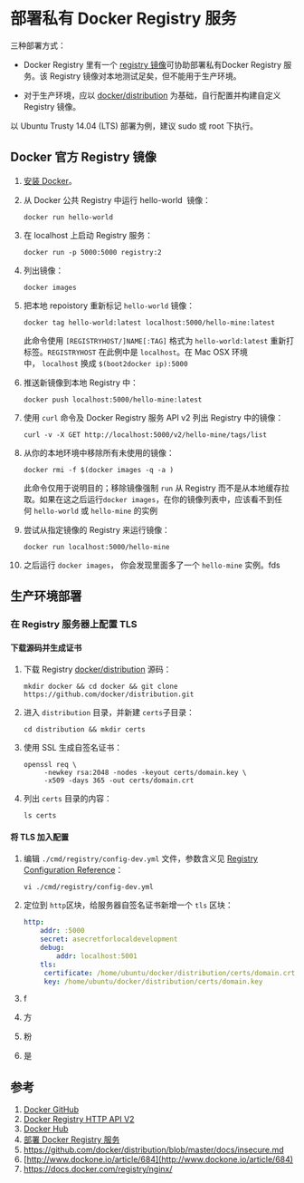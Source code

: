 # 部署私有 Docker Registry 服务

三种部署方式：

- Docker Registry 里有一个 [registry 镜像](https://hub.docker.com/_/registry/)可协助部署私有Docker Registry 服务。该 Registry 镜像对本地测试足矣，但不能用于生产环境。


- 对于生产环境，应以 [docker/distribution](https://github.com/docker/docker/tree/master/distribution) 为基础，自行配置并构建自定义 Registry 镜像。

以 Ubuntu Trusty 14.04 (LTS)  部署为例，建议 sudo 或 root 下执行。

## Docker 官方 Registry 镜像

1. [安装 Docker](https://docs.docker.com/engine/installation/linux/ubuntulinux/)。

2. 从 Docker 公共 Registry 中运行 hello-world  镜像：

   ```shell
   docker run hello-world
   ```

3. 在 localhost 上启动 Registry 服务：

   ```shell
   docker run -p 5000:5000 registry:2
   ```

4. 列出镜像：

   ```shell
   docker images
   ```

5. 把本地 repoistory 重新标记 `hello-world` 镜像：

   ```shell
   docker tag hello-world:latest localhost:5000/hello-mine:latest
   ```

   此命令使用 `[REGISTRYHOST/]NAME[:TAG]` 格式为 `hello-world:latest` 重新打标签。`REGISTRYHOST` 在此例中是 `localhost`。在 Mac OSX 环境中， `localhost` 换成 `$(boot2docker ip):5000`

6. 推送新镜像到本地 Registry 中：

   ```shell
   docker push localhost:5000/hello-mine:latest
   ```

7. 使用 `curl` 命令及 Docker Registry 服务 API v2 列出 Registry 中的镜像：

   ```shell
   curl -v -X GET http://localhost:5000/v2/hello-mine/tags/list
   ```

8. 从你的本地环境中移除所有未使用的镜像：

   ```shell
   docker rmi -f $(docker images -q -a )
   ```

   此命令仅用于说明目的；移除镜像强制 `run` 从 Registry 而不是从本地缓存拉取。如果在这之后运行`docker images`，在你的镜像列表中，应该看不到任何 `hello-world` 或 `hello-mine` 的实例

9. 尝试从指定镜像的 Registry 来运行镜像：

   ```shell
   docker run localhost:5000/hello-mine
   ```

10. 之后运行 `docker images`， 你会发现里面多了一个 `hello-mine` 实例。fds

## 生产环境部署

### 在 Registry 服务器上配置 TLS

#### 下载源码并生成证书

1. 下载 Registry [docker/distribution](https://github.com/docker/distribution/) 源码：

   ```shell
   mkdir docker && cd docker && git clone https://github.com/docker/distribution.git
   ```

2. 进入 `distribution` 目录，并新建 `certs`子目录：

   ```shell
   cd distribution && mkdir certs
   ```

3. 使用 SSL 生成自签名证书：

   ```shell
   openssl req \
   		-newkey rsa:2048 -nodes -keyout certs/domain.key \
   		-x509 -days 365 -out certs/domain.crt
   ```

4. 列出 `certs` 目录的内容：

   ```shell
   ls certs
   ```

#### 将 TLS 加入配置

1. 编辑 `./cmd/registry/config-dev.yml` 文件，参数含义见 [Registry Configuration Reference](https://github.com/docker/distribution/blob/master/docs/configuration.md)：

   ```shell
   vi ./cmd/registry/config-dev.yml
   ```

2. 定位到 `http`区块，给服务器自签名证书新增一个 `tls` 区块：

   ```yaml
   http:
       addr: :5000
       secret: asecretforlocaldevelopment
       debug:
           addr: localhost:5001
       tls:
       	certificate: /home/ubuntu/docker/distribution/certs/domain.crt
   		key: /home/ubuntu/docker/distribution/certs/domain.key
   ```

3. f

4. 方

5. 粉

6. 是

## 参考

1. [Docker GitHub](https://github.com/docker/docker)
2. [Docker Registry HTTP API V2](https://docs.docker.com/registry/spec/api/#detail)
3. [Docker Hub](https://hub.docker.com/explore/)
4. [部署 Docker Registry 服务](http://livedig.com/686#comment-352)
5. https://github.com/docker/distribution/blob/master/docs/insecure.md
6. [http://www.dockone.io/article/684](http://www.dockone.io/article/684)
7. https://docs.docker.com/registry/nginx/